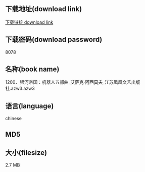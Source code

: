 ## 下载地址(download link)
[下载链接 download link](https://voluble-croquembouche-d321dc.netlify.app/?s=1200%E3%80%81%E9%93%B6%E6%B2%B3%E5%B8%9D%E5%9B%BD%EF%BC%9A%E6%9C%BA%E5%99%A8%E4%BA%BA%E4%BA%94%E9%83%A8%E6%9B%B2_%E8%89%BE%E8%90%A8%E5%85%8B%C2%B7%E9%98%BF%E8%A5%BF%E8%8E%AB%E5%A4%AB_%E6%B1%9F%E8%8B%8F%E5%87%A4%E5%87%B0%E6%96%87%E8%89%BA%E5%87%BA%E7%89%88%E7%A4%BE.azw3)

## 下载密码(download password)
8078

## 名称(book name)
1200、银河帝国：机器人五部曲_艾萨克·阿西莫夫_江苏凤凰文艺出版社.azw3.azw3

## 语言(language)
chinese

## MD5


## 大小(filesize)
2.7 MB
